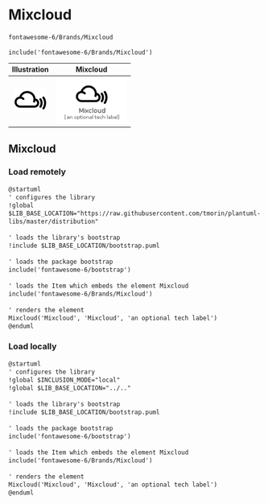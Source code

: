 # Mixcloud


```text
fontawesome-6/Brands/Mixcloud
```

```text
include('fontawesome-6/Brands/Mixcloud')
```



| Illustration | Mixcloud |
| :---: | :---: |
| ![illustration for Illustration](../../fontawesome-6/Brands/Mixcloud.png) | ![illustration for Mixcloud](../../fontawesome-6/Brands/Mixcloud.Local.png) |




## Mixcloud

### Load remotely
```plantuml
@startuml
' configures the library
!global $LIB_BASE_LOCATION="https://raw.githubusercontent.com/tmorin/plantuml-libs/master/distribution"

' loads the library's bootstrap
!include $LIB_BASE_LOCATION/bootstrap.puml

' loads the package bootstrap
include('fontawesome-6/bootstrap')

' loads the Item which embeds the element Mixcloud
include('fontawesome-6/Brands/Mixcloud')

' renders the element
Mixcloud('Mixcloud', 'Mixcloud', 'an optional tech label')
@enduml
```

### Load locally
```plantuml
@startuml
' configures the library
!global $INCLUSION_MODE="local"
!global $LIB_BASE_LOCATION="../.."

' loads the library's bootstrap
!include $LIB_BASE_LOCATION/bootstrap.puml

' loads the package bootstrap
include('fontawesome-6/bootstrap')

' loads the Item which embeds the element Mixcloud
include('fontawesome-6/Brands/Mixcloud')

' renders the element
Mixcloud('Mixcloud', 'Mixcloud', 'an optional tech label')
@enduml
```

